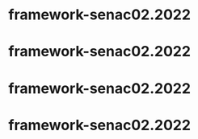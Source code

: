 # framework-senac02.2022
# framework-senac02.2022
# framework-senac02.2022
# framework-senac02.2022
